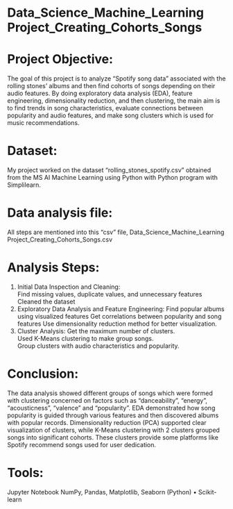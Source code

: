 # Data_Science_Machine_Learning Project_Creating_Cohorts_Songs

# Project Objective:
The goal of this project is to analyze “Spotify song data” associated with the rolling stones’ albums and then find cohorts of songs depending on their audio features. By doing exploratory data analysis (EDA), feature engineering, dimensionality reduction, and then clustering, the main aim is to find trends in song characteristics, evaluate connections between popularity and audio features, and make song clusters which is used for music recommendations. 

# Dataset:
My project worked on the dataset “rolling_stones_spotify.csv” obtained from the MS AI Machine Learning using Python with Python program with Simplilearn.

# Data analysis file:
All steps are mentioned into this “csv” file, Data_Science_Machine_Learning Project_Creating_Cohorts_Songs.csv

# Analysis Steps: 
1.	Initial Data Inspection and Cleaning:   
    Find missing values, duplicate values, and unnecessary features 
    Cleaned the dataset
2.	Exploratory Data Analysis and Feature Engineering:
     Find popular albums using visualized features
     Get correlations between popularity and song features 
     Use dimensionality reduction method for better visualization.
3. Cluster Analysis: 
   Get the maximum number of clusters.  
   Used K-Means clustering to make group songs.  
    Group clusters with audio characteristics and popularity.
   
# Conclusion:
The data analysis showed different groups of songs which were formed with clustering concerned on factors such as “danceability”, “energy”, “acousticness”, “valence” and “popularity”. EDA demonstrated how song popularity is guided through various features and then discovered albums with popular records. Dimensionality reduction (PCA) supported clear visualization of clusters, while K-Means clustering with 2 clusters grouped songs into significant cohorts. These clusters provide some platforms like Spotify recommend songs used for user dedication. 

# Tools:
  Jupyter Notebook
  NumPy, Pandas, Matplotlib, Seaborn (Python)                                                                                • Scikit-learn


